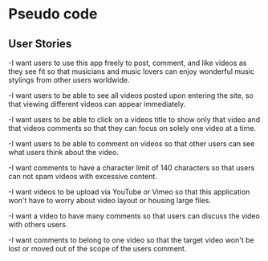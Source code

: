 # Pseudo code

<h2>User Stories</h2>
<p>-I want users to use this app freely to post, comment, and like videos as they see fit so that musicians and music lovers can enjoy wonderful music stylings from other users worldwide.</p>
<p>-I want users to be able to see all videos posted upon entering the site, so that viewing different videos can appear immediately.</p>
<p>-I want users to be able to click on a videos title to show only that video and that videos comments so that they can focus on solely one video at a time.</p>
<p>-I want users to be able to comment on videos so that other users can see what users think about the video.</p>
<p>-I want comments to have a character limit of 140 characters so that users can not spam videos with excessive content.</p>
<p>-I want videos to be upload via YouTube or Vimeo so that this application won't have to worry about video layout or housing large files.</p>
<p>-I want a video to have many comments so that users can discuss the video with others users.</p>
<p>-I want comments to belong to one video so that the target video won't be lost or moved out of the scope of the users comment.</p>
